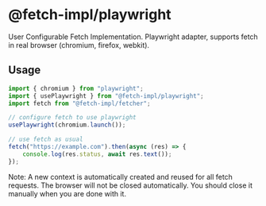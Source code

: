 # @fetch-impl/playwright

User Configurable Fetch Implementation. Playwright adapter, supports fetch in real browser (chromium, firefox, webkit).

## Usage

```ts
import { chromium } from "playwright";
import { usePlaywright } from "@fetch-impl/playwright";
import fetch from "@fetch-impl/fetcher";

// configure fetch to use playwright
usePlaywright(chromium.launch());

// use fetch as usual
fetch("https://example.com").then(async (res) => {
    console.log(res.status, await res.text());
});
```

Note: A new context is automatically created and reused for all fetch requests. The browser will not be closed automatically. You should close it manually when you are done with it.
